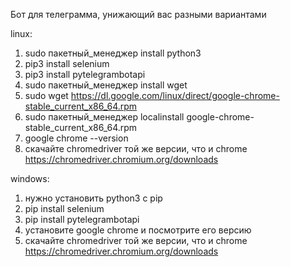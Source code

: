 Бот для телеграмма, унижающий вас разными вариантами

linux:
1) sudo пакетный_менеджер install python3
2) pip3 install selenium
3) pip3 install pytelegrambotapi
4) sudo пакетный_менеджер install wget
5) sudo wget https://dl.google.com/linux/direct/google-chrome-stable_current_x86_64.rpm
6) sudo пакетный_менеджер localinstall google-chrome-stable_current_x86_64.rpm
7) google chrome --version 
8) скачайте chromedriver той же версии, что и chrome https://chromedriver.chromium.org/downloads

windows:
1) нужно установить python3 с pip
2) pip install selenium
3) pip install pytelegrambotapi
4) установите google chrome и посмотрите его версию
5) скачайте chromedriver той же версии, что и chrome https://chromedriver.chromium.org/downloads
